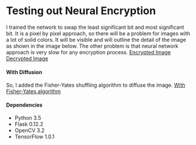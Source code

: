 # Testing out Neural Encryption

I trained the network to swap the least significant bit and most significant bit. It is a pixel by pixel approach, so there will be a problem for images with a lot of solid colors. It will be visible and will outline the detail of the image as shown in the image below. The other problem is that neural network approach is very slow for any encryption process.
[Encrypted Image](https://user-images.githubusercontent.com/11855694/30923457-73d72c4a-a3de-11e7-943f-e91c7236bafa.png)
[Decrypted Image](https://user-images.githubusercontent.com/11855694/30923510-9fda4a3e-a3de-11e7-8ecf-4a654cb83d08.jpg)

#### With Diffusion
So, I added the Fisher-Yates shuffling algorithm to diffuse the image.
[With Fisher-Yates algorithm](https://user-images.githubusercontent.com/11855694/30923669-17f330f8-a3df-11e7-9a69-b6d034f2bf58.png)

#### Dependencies
* Python 3.5
* Flask 0.12.2
* OpenCV 3.2
* TensorFlow 1.0.1
